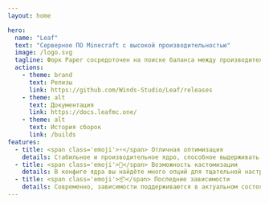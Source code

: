 ```yaml
---
layout: home

hero:
  name: "Leaf"
  text: "Серверное ПО Minecraft с высокой производительностью"
  image: /logo.svg
  tagline: Форк Paper сосредоточен на поиске баланса между производительностью, ванильностью и стабильностью
  actions:
    - theme: brand
      text: Релизы
      link: https://github.com/Winds-Studio/Leaf/releases
    - theme: alt
      text: Документация
      link: https://docs.leafmc.one/
    - theme: alt
      text: История сборок
      link: /builds
features:
  - title: <span class='emoji'>⚡</span> Отличная оптимизация
    details: Стабильное и производительное ядро, способное выдерживать большое количество игроков
  - title: <span class='emoji'>🧬</span> Возможность кастомизации
    details: В конфиге ядра вы найдёте много опций для тщательной настройки каждого аспекта работы сервера
  - title: <span class='emoji'>📦</span> Последние зависимости
    details: Современно, зависимости поддерживаются в актуальном состоянии.
---
```

